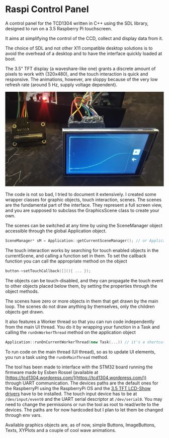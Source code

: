 # Raspi Control Panel

A control panel for the TCD1304 written in C++ using the SDL library, designed to run on a 3.5 Raspberry Pi touchscreen.

It aims at simplifying the control of the CCD, collect and display data from it.

The choice of SDL and not other X11 compatible desktop solutions is to avoid the overhead of a desktop and to have the interface quickly loaded at boot.

The 3.5" TFT display (a waveshare-like one) grants a discrete amount of pixels to work with (320x480), and the touch interaction is quick and responsive.
The animations, however, are sloppy because of the very low refresh rate (around 5 Hz, supply voltage dependent).

<img src="https://github.com/paolo-projects/raspi-control-panel/raw/master/examples/setup.jpg" width="520" height="300" />

The code is not so bad, I tried to document it extensively. I created some wrapper classes for graphic objects, touch interaction, scenes.
The scenes are the fundamental part of the interface. They represent a full screen view, and you are supposed to subclass the GraphicsScene class to create your own.

The scenes can be switched at any time by using the SceneManager object accessible through the global Application object.

```c++
SceneManager* sM = Application::getCurrentSceneManager(); // or Application::getCurrent()->getSceneManager()
```

The touch interaction works by searching for touch enabled objects in the currentScene, and calling a function set in them.
To set the callback function you can call the appropriate method on the object

```c++
button->setTouchCallback([](){ ... });
```

The objects can be touch-disabled, and they can propagate the touch event to other objects placed below them, by setting the properties through the object methods.

The scenes have zero or more objects in them that get drawn by the main loop.
The scenes do not draw anything by themselves, only the children objects get drawn.

It also features a Worker thread so that you can run code independently from the main UI thread. You do it by wrapping your function in a Task and calling the `runOnWorkerThread` method on the application object

```c++
Application::runOnCurrentWorkerThread(new Task(...)) // it's a shortcut for Application::getCurrent()->runOnWorkerThread(...)
```

To run code on the main thread (UI thread), so as to update UI elements, you run a task using the `runOnMainThread` method.

The tool has been made to interface with the STM32 board running the firmware made by Esben Rossel (available at [https://tcd1304.wordpress.com/](https://tcd1304.wordpress.com/)) through UART communication.
The devices paths are the default ones for the RaspberryPI using the RaspberryPi OS and the [3.5 TFT LCD-Show drivers](https://github.com/goodtft/LCD-show) have to be installed.
The touch input device has to be at `/dev/input/event0` and the UART serial descriptor at `/dev/serial0`.
You may need to change the permissions or run the tool as root to read/write to the devices.
The paths are for now hardcoded but I plan to let them be changed through env vars.

Available graphics objects are, as of now, simple Buttons, ImageButtons, Texts, XYPlots and a couple of cool wave animations.